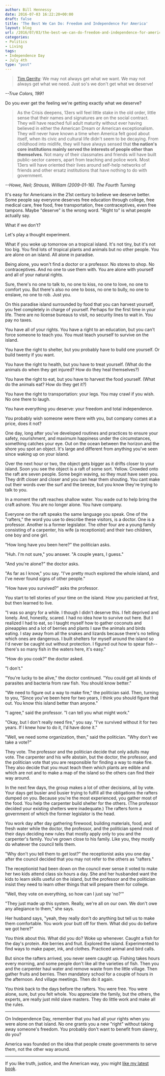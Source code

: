 ```yaml
---
author: Bill Hennessy
date: 2016-07-03 16:22:20+00:00
draft: false
title: 'The Best We Can Do: Freedom and Independence For America'
layout: blog
url: /2016/07/03/the-best-we-can-do-freedom-and-independence-for-america/
categories:
- Politics
- Living
tags:
- Independence Day
- July 4th
type: "post"
---
```


> [Tim Gerrity](https://www.imdb.com/name/nm0000652/?ref_=tt_trv_qu): We may not always get what we want. We may not always get what we need. Just so's we don't get what we deserve!

_--True Colors, 1991_



Do you ever get the feeling we're getting exactly what we deserve?



> As the Crisis deepens, 13ers will feel little stake in the old order, little sense that their names and signatures are on the social contract. They will have reached full adult maturity without ever having believed in either the American Dream or American exceptionalism. They will never have known a time when America felt good about itself, when its civic and cultural life didn't seem to be decaying. From childhood into midlife, they will have always sensed that **the nation's core institutions mainly served the interests of people other than themselves**. Not many of their classmates and friends will have built public-sector careers, apart from teaching and police work. Most 13ers will have oriented their lives around self-help networks of friends and other ersatz institutions that have nothing to do with government.

_--Howe, Neil; Strauss, William (2009-01-16). The Fourth Turning_



It's easy for Americans in the 21st century to believe we deserve better. Some people say everyone deserves free education through college, free medical care, free food, free transportation, free contraceptives, even free tampons. Maybe "deserve" is the wrong word. "Right to" is what people actually say.

What if we don't?

Let's play a thought experiment.

What if you woke up tomorrow on a tropical island. It's not tiny, but it's not too big. You find lots of tropical plants and animals but no other people. You are alone on an island. All alone in paradise.

Being alone, you won't find a doctor or a professor. No stores to shop. No contraceptives. And no one to use them with. You are alone with yourself and all of your natural rights.

Sure, there's no one to talk to, no one to kiss, no one to love, no one to comfort you. But there's also no one to boss, no one to bully, no one to enslave, no one to rob. Just you.

On this paradise island surrounded by food that you can harvest yourself, you feel completely in charge of yourself. Perhaps for the first time in your life. There are no license bureaus to visit, no security lines to wait in. You pay no taxes.

You have all of your rights. You have a right to an education, but you can't force someone to teach you. You must teach yourself to survive on the island.

You have the right to shelter, but you probably have to build one yourself. Or build twenty if you want.

You have the right to health, but you have to treat yourself. (What do the animals do when they get injured? How do they heal themselves?)

You have the right to eat, but you have to harvest the food yourself. (What do the animals eat? How do they get it?)

You have the right to transportation: your legs. You may crawl if you wish. No one there to laugh.

You have everything you deserve: your freedom and total independence.

You probably wish someone were there with you, but company comes at a price, does it not?

One day, long after you've developed routines and practices to ensure your safety, nourishment, and maximum happiness under the circumstances, something catches your eye. Out on the ocean between the horizon and the shore you spot an object. It's large and different from anything you've seen since waking up on your island.

Over the next hour or two, the object gets bigger as it drifts closer to your island. Soon you see the object is a raft of some sort. Yellow. Crowded onto the raft are seven people. Some begin waving, so they must have seen you. They drift closer and closer and you can hear them shouting. You cant make out their words over the surf and the breeze, but you know they're trying to talk to you.

In a moment the raft reaches shallow water. You wade out to help bring the craft ashore. You are no longer alone. You have company.

Everyone on the raft speaks the same language you speak. One of the "rafters," the word you use to describe these visitors, is a doctor. One is a professor. Another is a former legislator. The other four are a young family consisting of a carpenter, his wife (a receptionist) and their two children, one boy and one girl.

"How long have you been here?" the politician asks.

"Huh. I'm not sure," you answer. "A couple years, I guess."

"And you're alone?" the doctor asks.

"As far as I know," you say. "I've pretty much explored the whole island, and I've never found signs of other people."

"How have you survived?" asks the professor.

You start to tell stories of your time on the island. How you panicked at first, but then learned to live.

"I was so angry for a while. I though I didn't deserve this. I felt deprived and lonely. And, honestly, scared. I had no idea how to survive out here. But I realized I had to eat, so I taught myself how to gather coconuts and pineapples and a lot of berries and plants I saw the animals and birds eating. I stay away from all the snakes and lizards because there's no telling which ones are dangerous. I built shelters for myself around the island so I'd never be caught out without protection. I figured out how to spear fish--there's so many fish in the waters here, it's easy."

"How do you cook?" the doctor asked.

"I don't."

"You're lucky to be alive," the doctor continued. "You could get all kinds of parasites and bacteria from raw fish. You should know better."

"We need to figure out a way to make fire," the politician said. Then, turning to you, "Since you've been here for two years, I think you should figure that out. You know this island better than anyone."

"I agree," said the professor. "I can tell you what might work."

"Okay, but I don't really need fire," you say. "I've survived without it for two years. If I knew how to do it, I'd have done it."

"Well, we need some organization, then," said the politician. "Why don't we take a vote?"

They vote. The professor and the politician decide that only adults may vote. The carpenter and his wife abstain, but the doctor, the professor, and the politician vote that you are responsible for finding a way to make fire. They also decide that you must teach them which plants are edible and which are not and to make a map of the island so the others can find their way around.

In the next few days, the group makes a lot of other decisions, all by vote. Your days get busier and busier trying to fulfill all the obligations the rafters dumped on you. Because you're the most experienced, you gather most of the food. You help the carpenter build shelter for the others. (The professor decided your existing shelters were inadequate.) The rafters form a government of which the former legislator is the head.

You work day after day gathering firewood, building materials, food, and fresh water while the doctor, the professor, and the politician spend most of their days deciding new rules that mostly apply only to you and the carpenter's family. You've grown close to his family. Like you, they mostly do whatever the council tells them.

"Why don't you tell them to get lost?" the receptionist asks you one day after the council decided that you may not refer to the others as "rafters."

The receptionist had been down on the council ever sense it voted to make her two kids attend class six hours a day. She and her husbanded want the kids to learn skills useful on the island, but the professor and the politician insist they need to learn other things that will prepare them for college.

"Well, they vote on everything, so how can I just say 'no?'"

"They just made up this system. Really, we're all on our own. We don't owe any allegiance to them," she says.

Her husband says, "yeah, they really don't do anything but tell us to make them comfortable. You work your butt off for them. What did you do before we got here?"

You think about this. What did you do? Woke up whenever. Caught a fish for the day's protein. Ate berries and fruit. Explored the island. Experimented to find ways to make paper, ink, and clothes. Practiced animal and bird calls.

But since the rafters arrived, you never seem caught up. Fishing takes hours every morning, and some people don't like all the varieties of fish. Then you and the carpenter haul water and remove waste from the little village. Then gather fruits and berries. Then mandatory school for a couple of hours in the afternoon. And village meetings. Then do it again.

You think back to the days before the rafters. You were free. You were alone, sure, but you felt whole. You appreciate the family, but the others, the experts, are really just mild slave masters. They do little work and make all the rules.



* * *



On Independence Day, remember that you had all your rights when you were alone on that island. No one grants you a new "right" without taking away someone's freedom. You probably don't want to benefit from slavery, do you?

America was founded on the idea that people create governments to serve them, not the other way around.



* * *



If you like truth, justice, and the American way, you might [like my latest book](https://hennessysview.com/turning-on-trump/).
